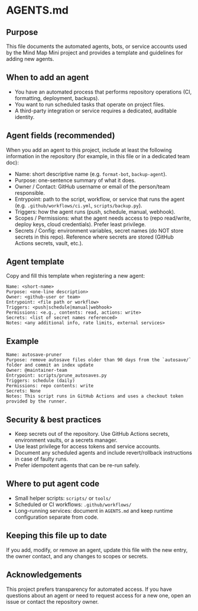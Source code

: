 AGENTS.md
===========

Purpose
-------

This file documents the automated agents, bots, or service accounts used by the Mind Map Mini project and provides a template and guidelines for adding new agents.

When to add an agent
--------------------

- You have an automated process that performs repository operations (CI, formatting, deployment, backups).
- You want to run scheduled tasks that operate on project files.
- A third-party integration or service requires a dedicated, auditable identity.

Agent fields (recommended)
---------------------------

When you add an agent to this project, include at least the following information in the repository (for example, in this file or in a dedicated team doc):

- Name: short descriptive name (e.g. `format-bot`, `backup-agent`).
- Purpose: one-sentence summary of what it does.
- Owner / Contact: GitHub username or email of the person/team responsible.
- Entrypoint: path to the script, workflow, or service that runs the agent (e.g. `.github/workflows/ci.yml`, `scripts/backup.py`).
- Triggers: how the agent runs (push, schedule, manual, webhook).
- Scopes / Permissions: what the agent needs access to (repo read/write, deploy keys, cloud credentials). Prefer least privilege.
- Secrets / Config: environment variables, secret names (do NOT store secrets in this repo). Reference where secrets are stored (GitHub Actions secrets, vault, etc.).

Agent template
---------------

Copy and fill this template when registering a new agent:

```
Name: <short-name>
Purpose: <one-line description>
Owner: <github-user or team>
Entrypoint: <file path or workflow>
Triggers: <push|schedule|manual|webhook>
Permissions: <e.g., contents: read, actions: write>
Secrets: <list of secret names referenced>
Notes: <any additional info, rate limits, external services>
```

Example
-------

```
Name: autosave-pruner
Purpose: remove autosave files older than 90 days from the `autosave/` folder and commit an index update
Owner: @maintainer-team
Entrypoint: scripts/prune_autosaves.py
Triggers: schedule (daily)
Permissions: repo contents: write
Secrets: None
Notes: This script runs in GitHub Actions and uses a checkout token provided by the runner.
```

Security & best practices
-------------------------

- Keep secrets out of the repository. Use GitHub Actions secrets, environment vaults, or a secrets manager.
- Use least privilege for access tokens and service accounts.
- Document any scheduled agents and include revert/rollback instructions in case of faulty runs.
- Prefer idempotent agents that can be re-run safely.

Where to put agent code
------------------------

- Small helper scripts: `scripts/` or `tools/`
- Scheduled or CI workflows: `.github/workflows/`
- Long-running services: document in `AGENTS.md` and keep runtime configuration separate from code.

Keeping this file up to date
---------------------------

If you add, modify, or remove an agent, update this file with the new entry, the owner contact, and any changes to scopes or secrets.

Acknowledgements
----------------

This project prefers transparency for automated access. If you have questions about an agent or need to request access for a new one, open an issue or contact the repository owner.
